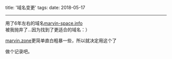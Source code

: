 title: '域名变更'
tags: 
date: 2018-05-17

---
用了6年左右的域名[marvin-space.info](http://marvin-space.info) 被我抛弃了...因为找到了更适合的域名：）

[marvin.zone](http://marvin.zone)更简单直白粗暴一些，所以就决定用这个了

做个记录吧。

